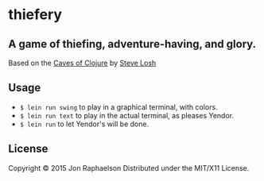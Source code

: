 # thiefery
## A game of thiefing, adventure-having, and glory.

Based on the [Caves of Clojure](http://stevelosh.com/blog/2012/07/caves-of-clojure-01/) 
by [Steve Losh](http://stevelosh.com/)

## Usage

* `$ lein run swing` to play in a graphical terminal, with colors.
* `$ lein run text` to play in the actual terminal, as pleases Yendor. 
* `$ lein run` to let Yendor's will be done.

## License

Copyright © 2015 Jon Raphaelson
Distributed under the MIT/X11 License.
